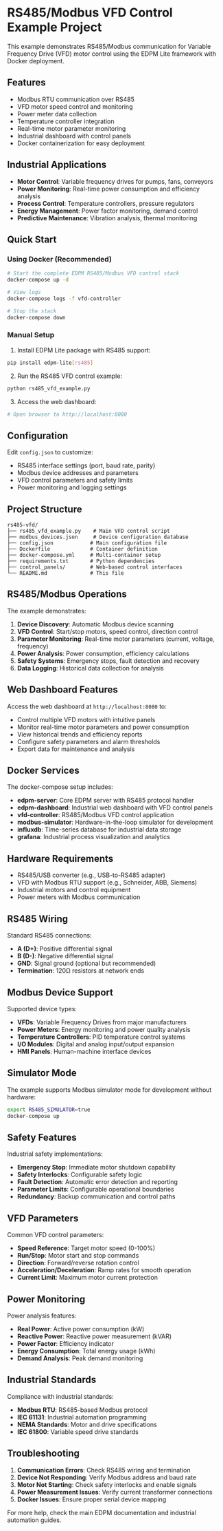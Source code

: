 # RS485/Modbus VFD Control Example Project

This example demonstrates RS485/Modbus communication for Variable Frequency Drive (VFD) motor control using the EDPM Lite framework with Docker deployment.

## Features

- Modbus RTU communication over RS485
- VFD motor speed control and monitoring
- Power meter data collection
- Temperature controller integration
- Real-time motor parameter monitoring
- Industrial dashboard with control panels
- Docker containerization for easy deployment

## Industrial Applications

- **Motor Control**: Variable frequency drives for pumps, fans, conveyors
- **Power Monitoring**: Real-time power consumption and efficiency analysis
- **Process Control**: Temperature controllers, pressure regulators
- **Energy Management**: Power factor monitoring, demand control
- **Predictive Maintenance**: Vibration analysis, thermal monitoring

## Quick Start

### Using Docker (Recommended)

```bash
# Start the complete EDPM RS485/Modbus VFD control stack
docker-compose up -d

# View logs
docker-compose logs -f vfd-controller

# Stop the stack
docker-compose down
```

### Manual Setup

1. Install EDPM Lite package with RS485 support:
```bash
pip install edpm-lite[rs485]
```

2. Run the RS485 VFD control example:
```bash
python rs485_vfd_example.py
```

3. Access the web dashboard:
```bash
# Open browser to http://localhost:8080
```

## Configuration

Edit `config.json` to customize:
- RS485 interface settings (port, baud rate, parity)
- Modbus device addresses and parameters
- VFD control parameters and safety limits
- Power monitoring and logging settings

## Project Structure

```
rs485-vfd/
├── rs485_vfd_example.py    # Main VFD control script
├── modbus_devices.json     # Device configuration database
├── config.json            # Main configuration file
├── Dockerfile             # Container definition
├── docker-compose.yml     # Multi-container setup
├── requirements.txt       # Python dependencies
├── control_panels/        # Web-based control interfaces
└── README.md              # This file
```

## RS485/Modbus Operations

The example demonstrates:

1. **Device Discovery**: Automatic Modbus device scanning
2. **VFD Control**: Start/stop motors, speed control, direction control
3. **Parameter Monitoring**: Real-time motor parameters (current, voltage, frequency)
4. **Power Analysis**: Power consumption, efficiency calculations
5. **Safety Systems**: Emergency stops, fault detection and recovery
6. **Data Logging**: Historical data collection for analysis

## Web Dashboard Features

Access the web dashboard at `http://localhost:8080` to:
- Control multiple VFD motors with intuitive panels
- Monitor real-time motor parameters and power consumption
- View historical trends and efficiency reports
- Configure safety parameters and alarm thresholds
- Export data for maintenance and analysis

## Docker Services

The docker-compose setup includes:
- **edpm-server**: Core EDPM server with RS485 protocol handler
- **edpm-dashboard**: Industrial web dashboard with VFD control panels
- **vfd-controller**: RS485/Modbus VFD control application
- **modbus-simulator**: Hardware-in-the-loop simulator for development
- **influxdb**: Time-series database for industrial data storage
- **grafana**: Industrial process visualization and analytics

## Hardware Requirements

- RS485/USB converter (e.g., USB-to-RS485 adapter)
- VFD with Modbus RTU support (e.g., Schneider, ABB, Siemens)
- Industrial motors and control equipment
- Power meters with Modbus communication

## RS485 Wiring

Standard RS485 connections:
- **A (D+)**: Positive differential signal
- **B (D-)**: Negative differential signal  
- **GND**: Signal ground (optional but recommended)
- **Termination**: 120Ω resistors at network ends

## Modbus Device Support

Supported device types:
- **VFDs**: Variable Frequency Drives from major manufacturers
- **Power Meters**: Energy monitoring and power quality analysis
- **Temperature Controllers**: PID temperature control systems
- **I/O Modules**: Digital and analog input/output expansion
- **HMI Panels**: Human-machine interface devices

## Simulator Mode

The example supports Modbus simulator mode for development without hardware:
```bash
export RS485_SIMULATOR=true
docker-compose up
```

## Safety Features

Industrial safety implementations:
- **Emergency Stop**: Immediate motor shutdown capability
- **Safety Interlocks**: Configurable safety logic
- **Fault Detection**: Automatic error detection and reporting
- **Parameter Limits**: Configurable operational boundaries
- **Redundancy**: Backup communication and control paths

## VFD Parameters

Common VFD control parameters:
- **Speed Reference**: Target motor speed (0-100%)
- **Run/Stop**: Motor start and stop commands
- **Direction**: Forward/reverse rotation control
- **Acceleration/Deceleration**: Ramp rates for smooth operation
- **Current Limit**: Maximum motor current protection

## Power Monitoring

Power analysis features:
- **Real Power**: Active power consumption (kW)
- **Reactive Power**: Reactive power measurement (kVAR)
- **Power Factor**: Efficiency indicator
- **Energy Consumption**: Total energy usage (kWh)
- **Demand Analysis**: Peak demand monitoring

## Industrial Standards

Compliance with industrial standards:
- **Modbus RTU**: RS485-based Modbus protocol
- **IEC 61131**: Industrial automation programming
- **NEMA Standards**: Motor and drive specifications
- **IEC 61800**: Variable speed drive standards

## Troubleshooting

1. **Communication Errors**: Check RS485 wiring and termination
2. **Device Not Responding**: Verify Modbus address and baud rate
3. **Motor Not Starting**: Check safety interlocks and enable signals
4. **Power Measurement Issues**: Verify current transformer connections
5. **Docker Issues**: Ensure proper serial device mapping

For more help, check the main EDPM documentation and industrial automation guides.
